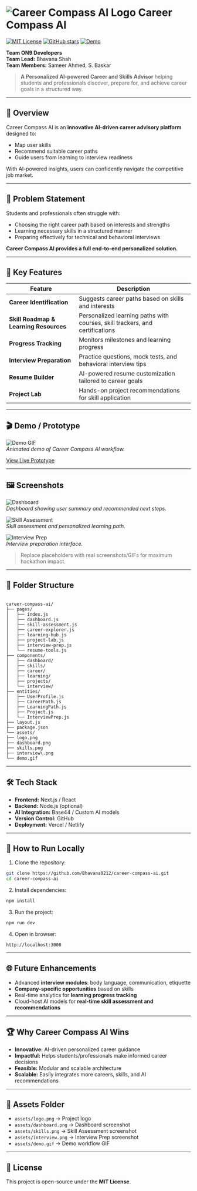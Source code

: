 # ![Career Compass AI Logo](./assets/logo.png) Career Compass AI

[![MIT License](https://img.shields.io/badge/License-MIT-green)](LICENSE) [![GitHub stars](https://img.shields.io/github/stars/Bhavana0212/career-compass-ai?style=social)](https://github.com/Bhavana0212/career-compass-ai/stargazers) [![Demo](https://img.shields.io/badge/Live%20Demo-View-brightgreen)](https://app--career-compass-ai-a0b8bb57.base44.app)

**Team ON9 Developers**  
**Team Lead:** Bhavana Shah  
**Team Members:** Sameer Ahmed, S. Baskar  

> **A Personalized AI-powered Career and Skills Advisor** helping students and professionals discover, prepare for, and achieve career goals in a structured way.

---

## 🌟 Overview

Career Compass AI is an **innovative AI-driven career advisory platform** designed to:

- Map user skills  
- Recommend suitable career paths  
- Guide users from learning to interview readiness  

With AI-powered insights, users can confidently navigate the competitive job market.

---

## 🎯 Problem Statement

Students and professionals often struggle with:

- Choosing the right career path based on interests and strengths  
- Learning necessary skills in a structured manner  
- Preparing effectively for technical and behavioral interviews  

**Career Compass AI provides a full end-to-end personalized solution.**

---

## 🚀 Key Features

| Feature | Description |
|---------|-------------|
| **Career Identification** | Suggests career paths based on skills and interests |
| **Skill Roadmap & Learning Resources** | Personalized learning paths with courses, skill trackers, and certifications |
| **Progress Tracking** | Monitors milestones and learning progress |
| **Interview Preparation** | Practice questions, mock tests, and behavioral interview tips |
| **Resume Builder** | AI-powered resume customization tailored to career goals |
| **Project Lab** | Hands-on project recommendations for skill application |

---

## 🎬 Demo / Prototype

![Demo GIF](./assets/demo.gif)  
*Animated demo of Career Compass AI workflow.*

[View Live Prototype](https://app--career-compass-ai-a0b8bb57.base44.app)

---

## 🖼 Screenshots

![Dashboard](./assets/dashboard.png)  
*Dashboard showing user summary and recommended next steps.*

![Skill Assessment](./assets/skills.png)  
*Skill assessment and personalized learning path.*

![Interview Prep](./assets/interview.png)  
*Interview preparation interface.*

> Replace placeholders with real screenshots/GIFs for maximum hackathon impact.

---

## 📁 Folder Structure

```

career-compass-ai/
├── pages/
│   ├── index.js
│   ├── dashboard.js
│   ├── skill-assessment.js
│   ├── career-explorer.js
│   ├── learning-hub.js
│   ├── project-lab.js
│   ├── interview-prep.js
│   └── resume-tools.js
├── components/
│   ├── dashboard/
│   ├── skills/
│   ├── career/
│   ├── learning/
│   ├── projects/
│   └── interview/
├── entities/
│   ├── UserProfile.js
│   ├── CareerPath.js
│   ├── LearningPath.js
│   ├── Project.js
│   └── InterviewPrep.js
├── layout.js
├── package.json
└── assets/
├── logo.png
├── dashboard.png
├── skills.png
├── interview\.png
└── demo.gif

````

---

## 🛠 Tech Stack

- **Frontend:** Next.js / React  
- **Backend:** Node.js (optional)  
- **AI Integration:** Base44 / Custom AI models  
- **Version Control:** GitHub  
- **Deployment:** Vercel / Netlify  

---

## 📌 How to Run Locally

1. Clone the repository:  
```bash
git clone https://github.com/Bhavana0212/career-compass-ai.git
cd career-compass-ai
````

2. Install dependencies:

```bash
npm install
```

3. Run the project:

```bash
npm run dev
```

4. Open in browser:

```
http://localhost:3000
```

---

## 🌐 Future Enhancements

* Advanced **interview modules**: body language, communication, etiquette
* **Company-specific opportunities** based on skills
* Real-time analytics for **learning progress tracking**
* Cloud-host AI models for **real-time skill assessment and recommendations**

---

## 🏆 Why Career Compass AI Wins

* **Innovative:** AI-driven personalized career guidance
* **Impactful:** Helps students/professionals make informed career decisions
* **Feasible:** Modular and scalable architecture
* **Scalable:** Easily integrates more careers, skills, and AI recommendations

---

## 📂 Assets Folder

* `assets/logo.png` → Project logo
* `assets/dashboard.png` → Dashboard screenshot
* `assets/skills.png` → Skill Assessment screenshot
* `assets/interview.png` → Interview Prep screenshot
* `assets/demo.gif` → Demo workflow GIF


---

## 📜 License

This project is open-source under the **MIT License**.

